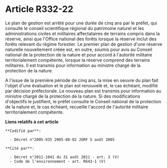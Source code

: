 # Article R332-22

Le plan de gestion est arrêté pour une durée de cinq ans par le préfet, qui consulte le conseil scientifique régional du
patrimoine naturel et les administrations civiles et militaires affectataires de terrains compris dans la réserve, ainsi que
l'Office national des forêts lorsque la réserve inclut des forêts relevant du régime forestier. Le premier plan de gestion
d'une réserve naturelle nouvellement créée est, en outre, soumis pour avis au Conseil national de la protection de la nature
et pour accord à l'autorité militaire territorialement compétente, lorsque la réserve comprend des terrains militaires. Il
est transmis pour information au ministre chargé de la protection de la nature.

A l'issue de la première période de cinq ans, la mise en oeuvre du plan fait l'objet d'une évaluation et le plan est
renouvelé et, le cas échéant, modifié par décision préfectorale. Le nouveau plan est transmis pour information au ministre
chargé de la protection de la nature. Si des modifications d'objectifs le justifient, le préfet consulte le Conseil national
de la protection de la nature et, le cas échéant, recueille l'accord de l'autorité militaire territorialement compétente.

**Liens relatifs à cet article**

	**Codifié par**:

	  - Décret n°2005-935 2005-08-02 JORF 5 août 2005

	**Cité par**:

	  - Décret n°2011-1041 du 31 août 2011 - art. 3 (V)
	  - Code de l'environnement - art. R643-1 (V)

